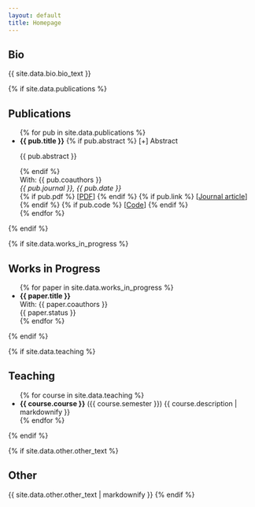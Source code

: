 ```yaml
---
layout: default
title: Homepage
---
```


<h2 id="bio">Bio</h2>

{{ site.data.bio.bio_text }}

{% if site.data.publications %}
<h2 id="publications">Publications</h2>

<ul>
{% for pub in site.data.publications %}
  <li>
    <strong>{{ pub.title }}</strong>
    {% if pub.abstract %}
      <span class="abstract-toggle">[+] Abstract</span>
      <div class="abstract-content">
        <p>{{ pub.abstract }}</p>
      </div>
    {% endif %}
    <br>
    With: {{ pub.coauthors }}<br>
    <i>{{ pub.journal }}, {{ pub.date }}</i> <br>
    {% if pub.pdf %}
      [<a href="{{ pub.pdf }}" target="_blank" rel="noopener noreferrer">PDF</a>]
    {% endif %}
    {% if pub.link %}
      [<a href="{{ pub.link }}" target="_blank" rel="noopener noreferrer">Journal article</a>]
    {% endif %}
    {% if pub.code %}
      [<a href="{{ pub.code }}" target="_blank" rel="noopener noreferrer">Code</a>]
    {% endif %}
  </li>
{% endfor %}
</ul>
{% endif %}

{% if site.data.works_in_progress %}
<h2 id="works-in-progress">Works in Progress</h2>

<ul>
{% for paper in site.data.works_in_progress %}
  <li>
    <strong>{{ paper.title }}</strong><br>
    With: {{ paper.coauthors }}<br>
    {{ paper.status }}
  </li>
{% endfor %}
</ul>
{% endif %}

{% if site.data.teaching %}
<h2 id="teaching">Teaching</h2>

<ul>
{% for course in site.data.teaching %}
  <li>
    <strong>{{ course.course }}</strong> ({{ course.semester }})
    {{ course.description | markdownify }}
  </li>
{% endfor %}
</ul>
{% endif %}

{% if site.data.other.other_text %}
<h2 id="other">Other</h2>

{{ site.data.other.other_text | markdownify }}
{% endif %}